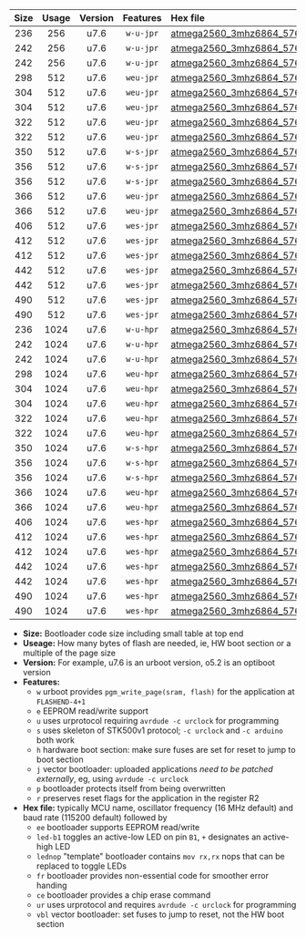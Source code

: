 |Size|Usage|Version|Features|Hex file|
|:-:|:-:|:-:|:-:|:--|
|236|256|u7.6|`w-u-jpr`|[atmega2560_3mhz6864_57600bps_ur_vbl.hex](https://raw.githubusercontent.com/stefanrueger/urboot/main/atmega2560_3mhz6864_57600bps_ur_vbl.hex)|
|242|256|u7.6|`w-u-jpr`|[atmega2560_3mhz6864_57600bps_led+b7_ur_vbl.hex](https://raw.githubusercontent.com/stefanrueger/urboot/main/atmega2560_3mhz6864_57600bps_led+b7_ur_vbl.hex)|
|242|256|u7.6|`w-u-jpr`|[atmega2560_3mhz6864_57600bps_lednop_ur_vbl.hex](https://raw.githubusercontent.com/stefanrueger/urboot/main/atmega2560_3mhz6864_57600bps_lednop_ur_vbl.hex)|
|298|512|u7.6|`weu-jpr`|[atmega2560_3mhz6864_57600bps_ee_ur_vbl.hex](https://raw.githubusercontent.com/stefanrueger/urboot/main/atmega2560_3mhz6864_57600bps_ee_ur_vbl.hex)|
|304|512|u7.6|`weu-jpr`|[atmega2560_3mhz6864_57600bps_ee_led+b7_ur_vbl.hex](https://raw.githubusercontent.com/stefanrueger/urboot/main/atmega2560_3mhz6864_57600bps_ee_led+b7_ur_vbl.hex)|
|304|512|u7.6|`weu-jpr`|[atmega2560_3mhz6864_57600bps_ee_lednop_ur_vbl.hex](https://raw.githubusercontent.com/stefanrueger/urboot/main/atmega2560_3mhz6864_57600bps_ee_lednop_ur_vbl.hex)|
|322|512|u7.6|`weu-jpr`|[atmega2560_3mhz6864_57600bps_ee_led+b7_fr_ur_vbl.hex](https://raw.githubusercontent.com/stefanrueger/urboot/main/atmega2560_3mhz6864_57600bps_ee_led+b7_fr_ur_vbl.hex)|
|322|512|u7.6|`weu-jpr`|[atmega2560_3mhz6864_57600bps_ee_lednop_fr_ur_vbl.hex](https://raw.githubusercontent.com/stefanrueger/urboot/main/atmega2560_3mhz6864_57600bps_ee_lednop_fr_ur_vbl.hex)|
|350|512|u7.6|`w-s-jpr`|[atmega2560_3mhz6864_57600bps_vbl.hex](https://raw.githubusercontent.com/stefanrueger/urboot/main/atmega2560_3mhz6864_57600bps_vbl.hex)|
|356|512|u7.6|`w-s-jpr`|[atmega2560_3mhz6864_57600bps_led+b7_vbl.hex](https://raw.githubusercontent.com/stefanrueger/urboot/main/atmega2560_3mhz6864_57600bps_led+b7_vbl.hex)|
|356|512|u7.6|`w-s-jpr`|[atmega2560_3mhz6864_57600bps_lednop_vbl.hex](https://raw.githubusercontent.com/stefanrueger/urboot/main/atmega2560_3mhz6864_57600bps_lednop_vbl.hex)|
|366|512|u7.6|`weu-jpr`|[atmega2560_3mhz6864_57600bps_ee_led+b7_fr_ce_ur_vbl.hex](https://raw.githubusercontent.com/stefanrueger/urboot/main/atmega2560_3mhz6864_57600bps_ee_led+b7_fr_ce_ur_vbl.hex)|
|366|512|u7.6|`weu-jpr`|[atmega2560_3mhz6864_57600bps_ee_lednop_fr_ce_ur_vbl.hex](https://raw.githubusercontent.com/stefanrueger/urboot/main/atmega2560_3mhz6864_57600bps_ee_lednop_fr_ce_ur_vbl.hex)|
|406|512|u7.6|`wes-jpr`|[atmega2560_3mhz6864_57600bps_ee_vbl.hex](https://raw.githubusercontent.com/stefanrueger/urboot/main/atmega2560_3mhz6864_57600bps_ee_vbl.hex)|
|412|512|u7.6|`wes-jpr`|[atmega2560_3mhz6864_57600bps_ee_led+b7_vbl.hex](https://raw.githubusercontent.com/stefanrueger/urboot/main/atmega2560_3mhz6864_57600bps_ee_led+b7_vbl.hex)|
|412|512|u7.6|`wes-jpr`|[atmega2560_3mhz6864_57600bps_ee_lednop_vbl.hex](https://raw.githubusercontent.com/stefanrueger/urboot/main/atmega2560_3mhz6864_57600bps_ee_lednop_vbl.hex)|
|442|512|u7.6|`wes-jpr`|[atmega2560_3mhz6864_57600bps_ee_led+b7_fr_vbl.hex](https://raw.githubusercontent.com/stefanrueger/urboot/main/atmega2560_3mhz6864_57600bps_ee_led+b7_fr_vbl.hex)|
|442|512|u7.6|`wes-jpr`|[atmega2560_3mhz6864_57600bps_ee_lednop_fr_vbl.hex](https://raw.githubusercontent.com/stefanrueger/urboot/main/atmega2560_3mhz6864_57600bps_ee_lednop_fr_vbl.hex)|
|490|512|u7.6|`wes-jpr`|[atmega2560_3mhz6864_57600bps_ee_led+b7_fr_ce_vbl.hex](https://raw.githubusercontent.com/stefanrueger/urboot/main/atmega2560_3mhz6864_57600bps_ee_led+b7_fr_ce_vbl.hex)|
|490|512|u7.6|`wes-jpr`|[atmega2560_3mhz6864_57600bps_ee_lednop_fr_ce_vbl.hex](https://raw.githubusercontent.com/stefanrueger/urboot/main/atmega2560_3mhz6864_57600bps_ee_lednop_fr_ce_vbl.hex)|
|236|1024|u7.6|`w-u-hpr`|[atmega2560_3mhz6864_57600bps_ur.hex](https://raw.githubusercontent.com/stefanrueger/urboot/main/atmega2560_3mhz6864_57600bps_ur.hex)|
|242|1024|u7.6|`w-u-hpr`|[atmega2560_3mhz6864_57600bps_led+b7_ur.hex](https://raw.githubusercontent.com/stefanrueger/urboot/main/atmega2560_3mhz6864_57600bps_led+b7_ur.hex)|
|242|1024|u7.6|`w-u-hpr`|[atmega2560_3mhz6864_57600bps_lednop_ur.hex](https://raw.githubusercontent.com/stefanrueger/urboot/main/atmega2560_3mhz6864_57600bps_lednop_ur.hex)|
|298|1024|u7.6|`weu-hpr`|[atmega2560_3mhz6864_57600bps_ee_ur.hex](https://raw.githubusercontent.com/stefanrueger/urboot/main/atmega2560_3mhz6864_57600bps_ee_ur.hex)|
|304|1024|u7.6|`weu-hpr`|[atmega2560_3mhz6864_57600bps_ee_led+b7_ur.hex](https://raw.githubusercontent.com/stefanrueger/urboot/main/atmega2560_3mhz6864_57600bps_ee_led+b7_ur.hex)|
|304|1024|u7.6|`weu-hpr`|[atmega2560_3mhz6864_57600bps_ee_lednop_ur.hex](https://raw.githubusercontent.com/stefanrueger/urboot/main/atmega2560_3mhz6864_57600bps_ee_lednop_ur.hex)|
|322|1024|u7.6|`weu-hpr`|[atmega2560_3mhz6864_57600bps_ee_led+b7_fr_ur.hex](https://raw.githubusercontent.com/stefanrueger/urboot/main/atmega2560_3mhz6864_57600bps_ee_led+b7_fr_ur.hex)|
|322|1024|u7.6|`weu-hpr`|[atmega2560_3mhz6864_57600bps_ee_lednop_fr_ur.hex](https://raw.githubusercontent.com/stefanrueger/urboot/main/atmega2560_3mhz6864_57600bps_ee_lednop_fr_ur.hex)|
|350|1024|u7.6|`w-s-hpr`|[atmega2560_3mhz6864_57600bps.hex](https://raw.githubusercontent.com/stefanrueger/urboot/main/atmega2560_3mhz6864_57600bps.hex)|
|356|1024|u7.6|`w-s-hpr`|[atmega2560_3mhz6864_57600bps_led+b7.hex](https://raw.githubusercontent.com/stefanrueger/urboot/main/atmega2560_3mhz6864_57600bps_led+b7.hex)|
|356|1024|u7.6|`w-s-hpr`|[atmega2560_3mhz6864_57600bps_lednop.hex](https://raw.githubusercontent.com/stefanrueger/urboot/main/atmega2560_3mhz6864_57600bps_lednop.hex)|
|366|1024|u7.6|`weu-hpr`|[atmega2560_3mhz6864_57600bps_ee_led+b7_fr_ce_ur.hex](https://raw.githubusercontent.com/stefanrueger/urboot/main/atmega2560_3mhz6864_57600bps_ee_led+b7_fr_ce_ur.hex)|
|366|1024|u7.6|`weu-hpr`|[atmega2560_3mhz6864_57600bps_ee_lednop_fr_ce_ur.hex](https://raw.githubusercontent.com/stefanrueger/urboot/main/atmega2560_3mhz6864_57600bps_ee_lednop_fr_ce_ur.hex)|
|406|1024|u7.6|`wes-hpr`|[atmega2560_3mhz6864_57600bps_ee.hex](https://raw.githubusercontent.com/stefanrueger/urboot/main/atmega2560_3mhz6864_57600bps_ee.hex)|
|412|1024|u7.6|`wes-hpr`|[atmega2560_3mhz6864_57600bps_ee_led+b7.hex](https://raw.githubusercontent.com/stefanrueger/urboot/main/atmega2560_3mhz6864_57600bps_ee_led+b7.hex)|
|412|1024|u7.6|`wes-hpr`|[atmega2560_3mhz6864_57600bps_ee_lednop.hex](https://raw.githubusercontent.com/stefanrueger/urboot/main/atmega2560_3mhz6864_57600bps_ee_lednop.hex)|
|442|1024|u7.6|`wes-hpr`|[atmega2560_3mhz6864_57600bps_ee_led+b7_fr.hex](https://raw.githubusercontent.com/stefanrueger/urboot/main/atmega2560_3mhz6864_57600bps_ee_led+b7_fr.hex)|
|442|1024|u7.6|`wes-hpr`|[atmega2560_3mhz6864_57600bps_ee_lednop_fr.hex](https://raw.githubusercontent.com/stefanrueger/urboot/main/atmega2560_3mhz6864_57600bps_ee_lednop_fr.hex)|
|490|1024|u7.6|`wes-hpr`|[atmega2560_3mhz6864_57600bps_ee_led+b7_fr_ce.hex](https://raw.githubusercontent.com/stefanrueger/urboot/main/atmega2560_3mhz6864_57600bps_ee_led+b7_fr_ce.hex)|
|490|1024|u7.6|`wes-hpr`|[atmega2560_3mhz6864_57600bps_ee_lednop_fr_ce.hex](https://raw.githubusercontent.com/stefanrueger/urboot/main/atmega2560_3mhz6864_57600bps_ee_lednop_fr_ce.hex)|

- **Size:** Bootloader code size including small table at top end
- **Useage:** How many bytes of flash are needed, ie, HW boot section or a multiple of the page size
- **Version:** For example, u7.6 is an urboot version, o5.2 is an optiboot version
- **Features:**
  + `w` urboot provides `pgm_write_page(sram, flash)` for the application at `FLASHEND-4+1`
  + `e` EEPROM read/write support
  + `u` uses urprotocol requiring `avrdude -c urclock` for programming
  + `s` uses skeleton of STK500v1 protocol; `-c urclock` and `-c arduino` both work
  + `h` hardware boot section: make sure fuses are set for reset to jump to boot section
  + `j` vector bootloader: uploaded applications *need to be patched externally*, eg, using `avrdude -c urclock`
  + `p` bootloader protects itself from being overwritten
  + `r` preserves reset flags for the application in the register R2
- **Hex file:** typically MCU name, oscillator frequency (16 MHz default) and baud rate (115200 default) followed by
  + `ee` bootloader supports EEPROM read/write
  + `led-b1` toggles an active-low LED on pin `B1`, `+` designates an active-high LED
  + `lednop` "template" bootloader contains `mov rx,rx` nops that can be replaced to toggle LEDs
  + `fr` bootloader provides non-essential code for smoother error handing
  + `ce` bootloader provides a chip erase command
  + `ur` uses urprotocol and requires `avrdude -c urclock` for programming
  + `vbl` vector bootloader: set fuses to jump to reset, not the HW boot section
